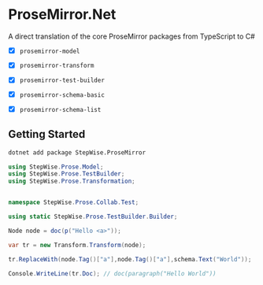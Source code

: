ProseMirror.Net
===============

A direct translation of the core ProseMirror packages from TypeScript to C#

- [x] `prosemirror-model`
- [x] `prosemirror-transform`
- [x] `prosemirror-test-builder`
- [x] `prosemirror-schema-basic`
- [x] `prosemirror-schema-list`


## Getting Started

```bash
dotnet add package StepWise.ProseMirror
```

```csharp
using StepWise.Prose.Model;
using StepWise.Prose.TestBuilder;
using StepWise.Prose.Transformation;


namespace StepWise.Prose.Collab.Test;

using static StepWise.Prose.TestBuilder.Builder;

Node node = doc(p("Hello <a>"));

var tr = new Transform.Transform(node);

tr.ReplaceWith(node.Tag()["a"],node.Tag()["a"],schema.Text("World"));

Console.WriteLine(tr.Doc); // doc(paragraph("Hello World"))
```